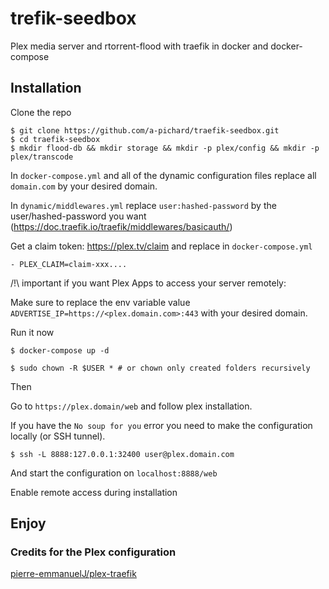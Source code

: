 # trefik-seedbox

Plex media server and rtorrent-flood with traefik in docker and docker-compose

## Installation

Clone the repo
```Shell
$ git clone https://github.com/a-pichard/traefik-seedbox.git
$ cd traefik-seedbox
$ mkdir flood-db && mkdir storage && mkdir -p plex/config && mkdir -p plex/transcode
```

In `docker-compose.yml`  and all of the dynamic configuration files replace all `domain.com` by your desired domain.

In `dynamic/middlewares.yml` replace `user:hashed-password` by the user/hashed-password you want (https://doc.traefik.io/traefik/middlewares/basicauth/)

Get a claim token: https://plex.tv/claim and replace in `docker-compose.yml` 

`- PLEX_CLAIM=claim-xxx....`

/!\ important if you want Plex Apps to access your server remotely:

Make sure to replace the env variable value `ADVERTISE_IP=https://<plex.domain.com>:443` with your desired domain.

Run it now

```Shell
$ docker-compose up -d
```

```Shell
$ sudo chown -R $USER * # or chown only created folders recursively 
```

Then

Go to `https://plex.domain/web` and follow plex installation.

If you have the `No soup for you` error you need to make the configuration locally (or SSH tunnel).
```Shell
$ ssh -L 8888:127.0.0.1:32400 user@plex.domain.com
```
And start the configuration on `localhost:8888/web`

Enable remote access during installation

## Enjoy

### Credits for the Plex configuration
[pierre-emmanuelJ/plex-traefik](https://github.com/pierre-emmanuelJ/plex-traefik)
